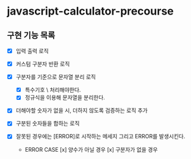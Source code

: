 # javascript-calculator-precourse

## 구현 기능 목록

- [x] 입력 출력 로직
- [x] 커스텀 구분자 반환 로직
- [x] 구분자를 기준으로 문자열 분리 로직

  - [x] 특수기호 \ 처리해야한다.
  - [x] 정규식을 이용해 문자열을 분리한다.

- [x] 더해야할 숫자가 없을 시, 더하지 않도록 검증하는 로직 추가
- [x] 구분된 숫자들을 합하는 로직

- [x] 잘못된 경우에는 [ERROR]로 시작하는 메세지 그리고 ERROR를 발생시킨다.
  - ERROR CASE
    [x] 양수가 아닐 경우
    [x] 구분자가 없을 경우
